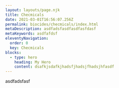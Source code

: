 ```yaml
---
layout: layouts/page.njk
title: Checmicals
date: 2021-03-01T16:56:07.256Z
permalink: biocides/checmicals/index.html
metaDescription: asdfadsfasdfasdfasfdasf
metaKeywords: asdfafdsf
eleventyNavigation:
  order: 0
  key: Checmicals
blocks:
  - type: hero
    heading: My Hero
    content: dsafkjsdafkjhadsfjhadsjfhadsjhfasdf
---
```

asdfadsfasf